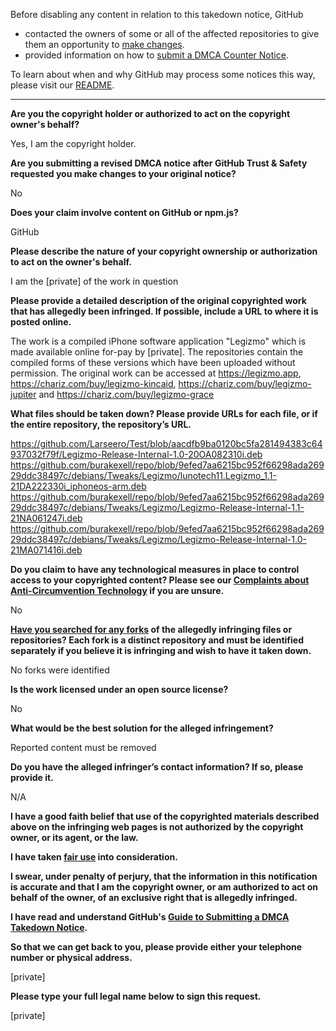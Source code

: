 Before disabling any content in relation to this takedown notice, GitHub
- contacted the owners of some or all of the affected repositories to give them an opportunity to [make changes](https://docs.github.com/en/github/site-policy/dmca-takedown-policy#a-how-does-this-actually-work).
- provided information on how to [submit a DMCA Counter Notice](https://docs.github.com/en/articles/guide-to-submitting-a-dmca-counter-notice).

To learn about when and why GitHub may process some notices this way, please visit our [README](https://github.com/github/dmca/blob/master/README.md#anatomy-of-a-takedown-notice).

---

**Are you the copyright holder or authorized to act on the copyright owner's behalf?**

Yes, I am the copyright holder.

**Are you submitting a revised DMCA notice after GitHub Trust & Safety requested you make changes to your original notice?**

No

**Does your claim involve content on GitHub or npm.js?**

GitHub

**Please describe the nature of your copyright ownership or authorization to act on the owner's behalf.**

I am the [private] of the work in question

**Please provide a detailed description of the original copyrighted work that has allegedly been infringed. If possible, include a URL to where it is posted online.**

The work is a compiled iPhone software application "Legizmo" which is made available online for-pay by [private]. The repositories contain the compiled forms of these versions which have been uploaded without permission. The original work can be accessed at https://legizmo.app, https://chariz.com/buy/legizmo-kincaid, https://chariz.com/buy/legizmo-jupiter and https://chariz.com/buy/legizmo-grace

**What files should be taken down? Please provide URLs for each file, or if the entire repository, the repository’s URL.**

https://github.com/Larseero/Test/blob/aacdfb9ba0120bc5fa281494383c64937032f79f/Legizmo-Release-Internal-1.0-20OA082310i.deb  
https://github.com/burakexell/repo/blob/9efed7aa6215bc952f66298ada26929ddc38497c/debians/Tweaks/Legizmo/lunotech11.Legizmo_1.1-21DA222330i_iphoneos-arm.deb  
https://github.com/burakexell/repo/blob/9efed7aa6215bc952f66298ada26929ddc38497c/debians/Tweaks/Legizmo/Legizmo-Release-Internal-1.1-21NA061247i.deb  
https://github.com/burakexell/repo/blob/9efed7aa6215bc952f66298ada26929ddc38497c/debians/Tweaks/Legizmo/Legizmo-Release-Internal-1.0-21MA071416i.deb

**Do you claim to have any technological measures in place to control access to your copyrighted content? Please see our <a href="https://docs.github.com/articles/guide-to-submitting-a-dmca-takedown-notice#complaints-about-anti-circumvention-technology">Complaints about Anti-Circumvention Technology</a> if you are unsure.**

No

**<a href="https://docs.github.com/articles/dmca-takedown-policy#b-what-about-forks-or-whats-a-fork">Have you searched for any forks</a> of the allegedly infringing files or repositories? Each fork is a distinct repository and must be identified separately if you believe it is infringing and wish to have it taken down.**

No forks were identified

**Is the work licensed under an open source license?**

No

**What would be the best solution for the alleged infringement?**

Reported content must be removed

**Do you have the alleged infringer’s contact information? If so, please provide it.**

N/A

**I have a good faith belief that use of the copyrighted materials described above on the infringing web pages is not authorized by the copyright owner, or its agent, or the law.**

**I have taken <a href="https://www.lumendatabase.org/topics/22">fair use</a> into consideration.**

**I swear, under penalty of perjury, that the information in this notification is accurate and that I am the copyright owner, or am authorized to act on behalf of the owner, of an exclusive right that is allegedly infringed.**

**I have read and understand GitHub's <a href="https://docs.github.com/articles/guide-to-submitting-a-dmca-takedown-notice/">Guide to Submitting a DMCA Takedown Notice</a>.**

**So that we can get back to you, please provide either your telephone number or physical address.**

[private]

**Please type your full legal name below to sign this request.**

[private]
